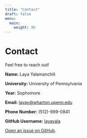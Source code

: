 ```yaml
---
title: "Contact"
draft: false
menu:
  main:
    weight: 90
---
```



# Contact

Feel free to reach out!

**Name:** Laya Yalamanchili

**University:** University of Pennsylvania  

**Year:** Sophomore  

**Email:** [layay@wharton.upenn.edu](mailto:layay@wharton.upenn.edu)  

**Phone Number:** (512)-999-0841

**GitHub Username:** [layayala](https://github.com/layayala)


[Open an issue on GitHub](https://github.com/duriya-rehan/hugo-bootstrap-theme/issues/new).
